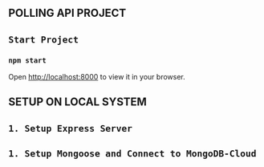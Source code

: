 ## POLLING API PROJECT



## `Start Project`
### `npm start`

Open [http://localhost:8000](http://localhost:3000) to view it in your browser.



## SETUP ON LOCAL SYSTEM

## `1. Setup Express Server`
## `1. Setup Mongoose and Connect to MongoDB-Cloud`